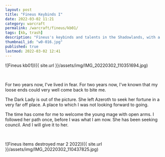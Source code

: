 ```yaml
---
layout: post
title: "Fineus Keybinds I"
date: 2022-03-02 11:21
category: warcraft
permalink: /warcraft/fineus/kb01/
tags: [kb, trash]
description: "Fineus's keybinds and talents in the Shadowlands, with a bonus trashdump"
thumbnail_id: "w0-016.jpg"
published: true
lastmod: 2022-03-02 12:41
---
```


![Fineus kb01]({{ site.url }}/assets/img/IMG_20220302_110351694.jpg)

<br>

For two years now, I've lived in fear. For two years now, I've known that my loose ends could very well come back to bite me.

The Dark Lady is out of the picture. She left Azeroth to seek her fortune in a very far off place. A place to which I was not looking forward to going.

The time has come for me to welcome the young mage with open arms. I followed her path once, before I was what I am now. She has been seeking council. And I will give it to her.

<br>

![Fineus items destroyed mar 2 2022]({{ site.url }}/assets/img/IMG_20220302_110437825.jpg)
